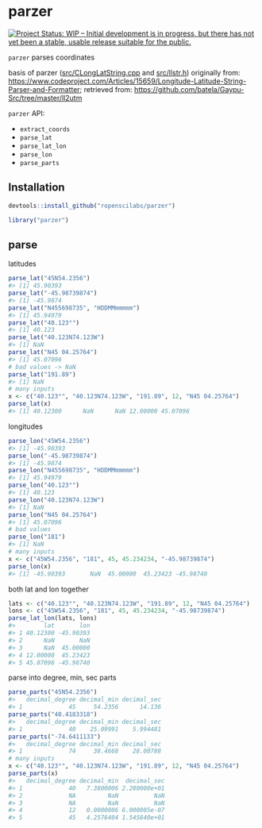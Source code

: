 parzer
======



[![Project Status: WIP – Initial development is in progress, but there has not yet been a stable, usable release suitable for the public.](https://www.repostatus.org/badges/latest/wip.svg)](https://www.repostatus.org/#wip)

`parzer` parses coordinates

basis of parzer ([src/CLongLatString.cpp](src/CLongLatString.cpp) and [src/llstr.h](src/llstr.h)) originally from: https://www.codeproject.com/Articles/15659/Longitude-Latitude-String-Parser-and-Formatter; retrieved from: https://github.com/batela/Gaypu-Src/tree/master/ll2utm

`parzer` API:

 - `extract_coords`
 - `parse_lat`
 - `parse_lat_lon`
 - `parse_lon`
 - `parse_parts`


## Installation


```r
devtools::install_github("ropenscilabs/parzer")
```


```r
library("parzer")
```

## parse

latitudes


```r
parse_lat("45N54.2356")
#> [1] 45.90393
parse_lat("-45.98739874")
#> [1] -45.9874
parse_lat("N455698735", "HDDMMmmmmm")
#> [1] 45.94979
parse_lat("40.123°")
#> [1] 40.123
parse_lat("40.123N74.123W")
#> [1] NaN
parse_lat("N45 04.25764")
#> [1] 45.07096
# bad values -> NaN
parse_lat("191.89")
#> [1] NaN
# many inputs
x <- c("40.123°", "40.123N74.123W", "191.89", 12, "N45 04.25764")
parse_lat(x)
#> [1] 40.12300      NaN      NaN 12.00000 45.07096
```

longitudes


```r
parse_lon("45W54.2356")
#> [1] -45.90393
parse_lon("-45.98739874")
#> [1] -45.9874
parse_lon("N455698735", "HDDMMmmmmm")
#> [1] 45.94979
parse_lon("40.123°")
#> [1] 40.123
parse_lon("40.123N74.123W")
#> [1] NaN
parse_lon("N45 04.25764")
#> [1] 45.07096
# bad values
parse_lon("181")
#> [1] NaN
# many inputs
x <- c("45W54.2356", "181", 45, 45.234234, "-45.98739874")
parse_lon(x)
#> [1] -45.90393       NaN  45.00000  45.23423 -45.98740
```

both lat and lon together


```r
lats <- c("40.123°", "40.123N74.123W", "191.89", 12, "N45 04.25764")
lons <- c("45W54.2356", "181", 45, 45.234234, "-45.98739874")
parse_lat_lon(lats, lons)
#>        lat       lon
#> 1 40.12300 -45.90393
#> 2      NaN       NaN
#> 3      NaN  45.00000
#> 4 12.00000  45.23423
#> 5 45.07096 -45.98740
```

parse into degree, min, sec parts


```r
parse_parts("45N54.2356")
#>   decimal_degree decimal_min decimal_sec
#> 1             45     54.2356      14.136
parse_parts("40.4183318")
#>   decimal_degree decimal_min decimal_sec
#> 1             40    25.09991    5.994481
parse_parts("-74.6411133")
#>   decimal_degree decimal_min decimal_sec
#> 1             74     38.4668    28.00788
# many inputs
x <- c("40.123°", "40.123N74.123W", "191.89", 12, "N45 04.25764")
parse_parts(x)
#>   decimal_degree decimal_min  decimal_sec
#> 1             40   7.3800006 2.280000e+01
#> 2             NA         NaN          NaN
#> 3             NA         NaN          NaN
#> 4             12   0.0000006 6.000005e-07
#> 5             45   4.2576404 1.545840e+01
```

